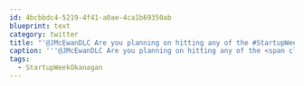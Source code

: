 ```yaml
---
id: 4bcbbdc4-5219-4f41-a0ae-4ca1b69350ab
blueprint: text
category: twitter
title: "'@JMcEwanDLC Are you planning on hitting any of the #StartupWeekOkanagan events next week?"
caption: '''@JMcEwanDLC Are you planning on hitting any of the <span class="hashtag hashtag_local">#<a href="http://tweettemp.darylchymko.ca/?tag=startupweekokanagan">StartupWeekOkanagan</a> events next week?'
tags:
  - StartupWeekOkanagan
---
```

